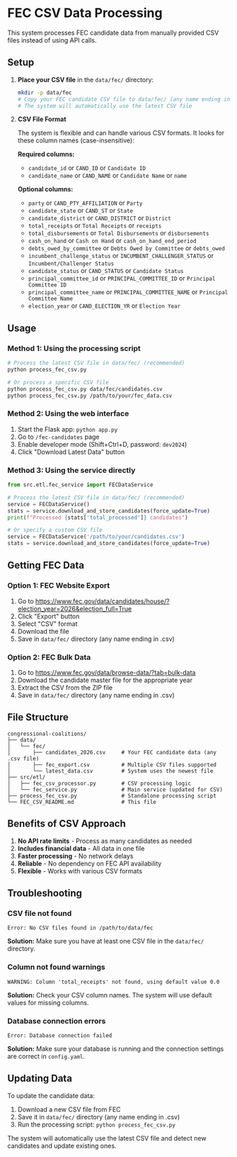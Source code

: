 # FEC CSV Data Processing

This system processes FEC candidate data from manually provided CSV files instead of using API calls.

## Setup

1. **Place your CSV file** in the `data/fec/` directory:
   ```bash
   mkdir -p data/fec
   # Copy your FEC candidate CSV file to data/fec/ (any name ending in .csv)
   # The system will automatically use the latest CSV file
   ```

2. **CSV File Format**
   
   The system is flexible and can handle various CSV formats. It looks for these column names (case-insensitive):
   
   **Required columns:**
   - `candidate_id` or `CAND_ID` or `Candidate ID`
   - `candidate_name` or `CAND_NAME` or `Candidate Name` or `name`
   
   **Optional columns:**
   - `party` or `CAND_PTY_AFFILIATION` or `Party`
   - `candidate_state` or `CAND_ST` or `State`
   - `candidate_district` or `CAND_DISTRICT` or `District`
   - `total_receipts` or `Total Receipts` or `receipts`
   - `total_disbursements` or `Total Disbursements` or `disbursements`
   - `cash_on_hand` or `Cash on Hand` or `cash_on_hand_end_period`
   - `debts_owed_by_committee` or `Debts Owed by Committee` or `debts_owed`
   - `incumbent_challenge_status` or `INCUMBENT_CHALLENGER_STATUS` or `Incumbent/Challenger Status`
   - `candidate_status` or `CAND_STATUS` or `Candidate Status`
   - `principal_committee_id` or `PRINCIPAL_COMMITTEE_ID` or `Principal Committee ID`
   - `principal_committee_name` or `PRINCIPAL_COMMITTEE_NAME` or `Principal Committee Name`
   - `election_year` or `CAND_ELECTION_YR` or `Election Year`

## Usage

### Method 1: Using the processing script
```bash
# Process the latest CSV file in data/fec/ (recommended)
python process_fec_csv.py

# Or process a specific CSV file
python process_fec_csv.py data/fec/candidates.csv
python process_fec_csv.py /path/to/your/fec_data.csv
```

### Method 2: Using the web interface
1. Start the Flask app: `python app.py`
2. Go to `/fec-candidates` page
3. Enable developer mode (Shift+Ctrl+D, password: `dev2024`)
4. Click "Download Latest Data" button

### Method 3: Using the service directly
```python
from src.etl.fec_service import FECDataService

# Process the latest CSV file in data/fec/ (recommended)
service = FECDataService()
stats = service.download_and_store_candidates(force_update=True)
print(f"Processed {stats['total_processed']} candidates")

# Or specify a custom CSV file
service = FECDataService('/path/to/your/candidates.csv')
stats = service.download_and_store_candidates(force_update=True)
```

## Getting FEC Data

### Option 1: FEC Website Export
1. Go to https://www.fec.gov/data/candidates/house/?election_year=2026&election_full=True
2. Click "Export" button
3. Select "CSV" format
4. Download the file
5. Save in `data/fec/` directory (any name ending in .csv)

### Option 2: FEC Bulk Data
1. Go to https://www.fec.gov/data/browse-data/?tab=bulk-data
2. Download the candidate master file for the appropriate year
3. Extract the CSV from the ZIP file
4. Save in `data/fec/` directory (any name ending in .csv)

## File Structure

```
congressional-coalitions/
├── data/
│   └── fec/
│       ├── candidates_2026.csv     # Your FEC candidate data (any .csv file)
│       ├── fec_export.csv          # Multiple CSV files supported
│       └── latest_data.csv         # System uses the newest file
├── src/etl/
│   ├── fec_csv_processor.py        # CSV processing logic
│   └── fec_service.py              # Main service (updated for CSV)
├── process_fec_csv.py              # Standalone processing script
└── FEC_CSV_README.md               # This file
```

## Benefits of CSV Approach

1. **No API rate limits** - Process as many candidates as needed
2. **Includes financial data** - All data in one file
3. **Faster processing** - No network delays
4. **Reliable** - No dependency on FEC API availability
5. **Flexible** - Works with various CSV formats

## Troubleshooting

### CSV file not found
```
Error: No CSV files found in /path/to/data/fec
```
**Solution:** Make sure you have at least one CSV file in the `data/fec/` directory.

### Column not found warnings
```
WARNING: Column 'total_receipts' not found, using default value 0.0
```
**Solution:** Check your CSV column names. The system will use default values for missing columns.

### Database connection errors
```
Error: Database connection failed
```
**Solution:** Make sure your database is running and the connection settings are correct in `config.yaml`.

## Updating Data

To update the candidate data:
1. Download a new CSV file from FEC
2. Save it in `data/fec/` directory (any name ending in .csv)
3. Run the processing script: `python process_fec_csv.py`

The system will automatically use the latest CSV file and detect new candidates and update existing ones.
